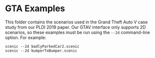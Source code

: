 # GTA Examples

This folder contains the scenarios used in the Grand Theft Auto V case study from our PLDI 2019 paper.
Our GTAV interface only supports 2D scenarios, so these examples must be run using the `--2d` command-line option.
For example:

```
scenic --2d badlyParkedCar2.scenic
scenic --2d bumperToBumper.scenic
```
